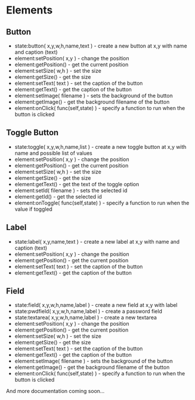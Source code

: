 Elements
========

Button
------

* state:button( x,y,w,h,name,text ) - create a new button at x,y with name and caption (text)
* element:setPosition( x,y ) - change the position
* element:getPosition() - get the current position
* element:setSize( w,h ) - set the size
* element:getSize() - get the size
* element:setText( text ) - set the caption of the button
* element:getText() - get the caption of the button
* element:setImage( filename ) - sets the background of the button
* element:getImage() - get the background filename of the button
* element:onClick( func(self,state) ) - specify a function to run when the button is clicked

Toggle Button
-------------

* state:toggle( x,y,w,h,name,list ) - create a new toggle button at x,y with name and possible list of values
* element:setPosition( x,y ) - change the position
* element:getPosition() - get the current position
* element:setSize( w,h ) - set the size
* element:getSize() - get the size
* element:getText() - get the text of the toggle option
* element:setId( filename ) - sets the selected id
* element:getId() - get the selected id
* element:onToggle( func(self,state) ) - specify a function to run when the value if toggled

Label
-----

* state:label( x,y,name,text ) - create a new label at x,y with name and caption (text)
* element:setPosition( x,y ) - change the position
* element:getPosition() - get the current position
* element:setText( text ) - set the caption of the button
* element:getText() - get the caption of the button

Field
-----

* state:field( x,y,w,h,name,label ) - create a new field at x,y with label
* state:pwdfield( x,y,w,h,name,label ) - create a password field
* state:textarea( x,y,w,h,name,label ) - create a new textarea
* element:setPosition( x,y ) - change the position
* element:getPosition() - get the current position
* element:setSize( w,h ) - set the size
* element:getSize() - get the size
* element:setText( text ) - set the caption of the button
* element:getText() - get the caption of the button
* element:setImage( filename ) - sets the background of the button
* element:getImage() - get the background filename of the button
* element:onClick( func(self,state) ) - specify a function to run when the button is clicked

And more documentation coming soon...
